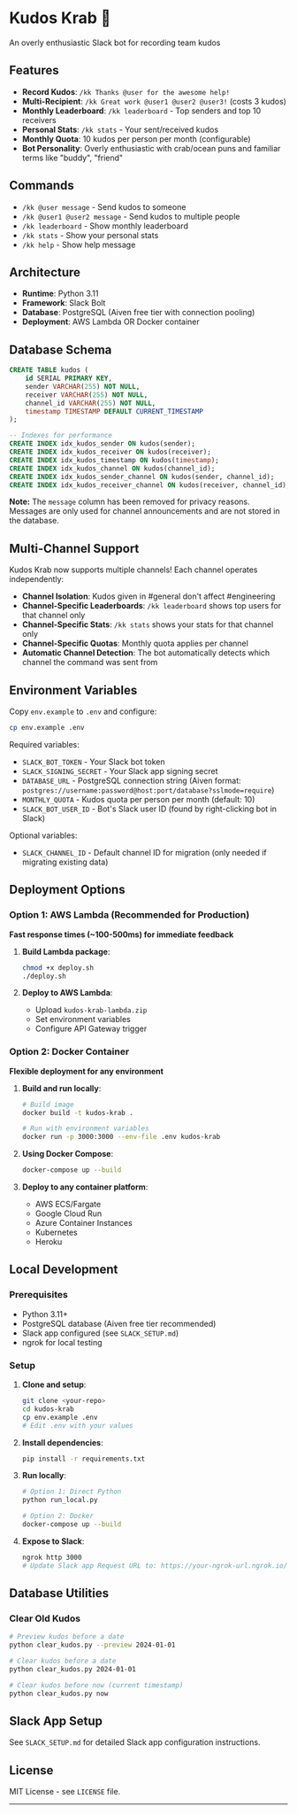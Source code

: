 # Kudos Krab 🦀

An overly enthusiastic Slack bot for recording team kudos

## Features

- **Record Kudos**: `/kk Thanks @user for the awesome help!` 
- **Multi-Recipient**: `/kk Great work @user1 @user2 @user3!` (costs 3 kudos)
- **Monthly Leaderboard**: `/kk leaderboard` - Top senders and top 10 receivers
- **Personal Stats**: `/kk stats` - Your sent/received kudos
- **Monthly Quota**: 10 kudos per person per month (configurable)
- **Bot Personality**: Overly enthusiastic with crab/ocean puns and familiar terms like "buddy", "friend"

## Commands

- `/kk @user message` - Send kudos to someone
- `/kk @user1 @user2 message` - Send kudos to multiple people
- `/kk leaderboard` - Show monthly leaderboard
- `/kk stats` - Show your personal stats
- `/kk help` - Show help message

## Architecture

- **Runtime**: Python 3.11
- **Framework**: Slack Bolt
- **Database**: PostgreSQL (Aiven free tier with connection pooling)
- **Deployment**: AWS Lambda OR Docker container

## Database Schema

```sql
CREATE TABLE kudos (
    id SERIAL PRIMARY KEY,
    sender VARCHAR(255) NOT NULL,
    receiver VARCHAR(255) NOT NULL,
    channel_id VARCHAR(255) NOT NULL,
    timestamp TIMESTAMP DEFAULT CURRENT_TIMESTAMP
);

-- Indexes for performance
CREATE INDEX idx_kudos_sender ON kudos(sender);
CREATE INDEX idx_kudos_receiver ON kudos(receiver);
CREATE INDEX idx_kudos_timestamp ON kudos(timestamp);
CREATE INDEX idx_kudos_channel ON kudos(channel_id);
CREATE INDEX idx_kudos_sender_channel ON kudos(sender, channel_id);
CREATE INDEX idx_kudos_receiver_channel ON kudos(receiver, channel_id);
```

**Note:** The `message` column has been removed for privacy reasons. Messages are only used for channel announcements and are not stored in the database.

## Multi-Channel Support

Kudos Krab now supports multiple channels! Each channel operates independently:

- **Channel Isolation**: Kudos given in #general don't affect #engineering
- **Channel-Specific Leaderboards**: `/kk leaderboard` shows top users for that channel only
- **Channel-Specific Stats**: `/kk stats` shows your stats for that channel only
- **Channel-Specific Quotas**: Monthly quota applies per channel
- **Automatic Channel Detection**: The bot automatically detects which channel the command was sent from

## Environment Variables

Copy `env.example` to `.env` and configure:

```bash
cp env.example .env
```

Required variables:
- `SLACK_BOT_TOKEN` - Your Slack bot token
- `SLACK_SIGNING_SECRET` - Your Slack app signing secret
- `DATABASE_URL` - PostgreSQL connection string (Aiven format: `postgres://username:password@host:port/database?sslmode=require`)
- `MONTHLY_QUOTA` - Kudos quota per person per month (default: 10)
- `SLACK_BOT_USER_ID` - Bot's Slack user ID (found by right-clicking bot in Slack)

Optional variables:
- `SLACK_CHANNEL_ID` - Default channel ID for migration (only needed if migrating existing data)

## Deployment Options

### Option 1: AWS Lambda (Recommended for Production)

**Fast response times (~100-500ms) for immediate feedback**

1. **Build Lambda package**:
   ```bash
   chmod +x deploy.sh
   ./deploy.sh
   ```

2. **Deploy to AWS Lambda**:
   - Upload `kudos-krab-lambda.zip`
   - Set environment variables
   - Configure API Gateway trigger

### Option 2: Docker Container

**Flexible deployment for any environment**

1. **Build and run locally**:
   ```bash
   # Build image
   docker build -t kudos-krab .
   
   # Run with environment variables
   docker run -p 3000:3000 --env-file .env kudos-krab
   ```

2. **Using Docker Compose**:
   ```bash
   docker-compose up --build
   ```

3. **Deploy to any container platform**:
   - AWS ECS/Fargate
   - Google Cloud Run
   - Azure Container Instances
   - Kubernetes
   - Heroku

## Local Development

### Prerequisites

- Python 3.11+
- PostgreSQL database (Aiven free tier recommended)
- Slack app configured (see `SLACK_SETUP.md`)
- ngrok for local testing

### Setup

1. **Clone and setup**:
   ```bash
   git clone <your-repo>
   cd kudos-krab
   cp env.example .env
   # Edit .env with your values
   ```

2. **Install dependencies**:
   ```bash
   pip install -r requirements.txt
   ```

3. **Run locally**:
   ```bash
   # Option 1: Direct Python
   python run_local.py
   
   # Option 2: Docker
   docker-compose up --build
   ```

4. **Expose to Slack**:
   ```bash
   ngrok http 3000
   # Update Slack app Request URL to: https://your-ngrok-url.ngrok.io/slack/events
   ```

## Database Utilities

### Clear Old Kudos

```bash
# Preview kudos before a date
python clear_kudos.py --preview 2024-01-01

# Clear kudos before a date
python clear_kudos.py 2024-01-01

# Clear kudos before now (current timestamp)
python clear_kudos.py now
```

## Slack App Setup

See `SLACK_SETUP.md` for detailed Slack app configuration instructions.

## License

MIT License - see `LICENSE` file.

---
